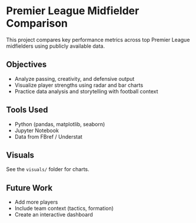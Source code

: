 # Premier League Midfielder Comparison

This project compares key performance metrics across top Premier League midfielders using publicly available data.

## Objectives
- Analyze passing, creativity, and defensive output
- Visualize player strengths using radar and bar charts
- Practice data analysis and storytelling with football context

## Tools Used
- Python (pandas, matplotlib, seaborn)
- Jupyter Notebook
- Data from FBref / Understat

## Visuals
See the `visuals/` folder for charts.

## Future Work
- Add more players
- Include team context (tactics, formation)
- Create an interactive dashboard
